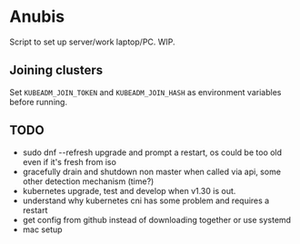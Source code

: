 # Anubis

Script to set up server/work laptop/PC. WIP.

## Joining clusters

Set `KUBEADM_JOIN_TOKEN` and `KUBEADM_JOIN_HASH` as environment variables before running.

## TODO

- sudo dnf --refresh upgrade and prompt a restart, os could be too old even if it's fresh from iso
- gracefully drain and shutdown non master when called via api, some other detection mechanism (time?)
- kubernetes upgrade, test and develop when v1.30 is out.
- understand why kubernetes cni has some problem and requires a restart
- get config from github instead of downloading together or use systemd
- mac setup
